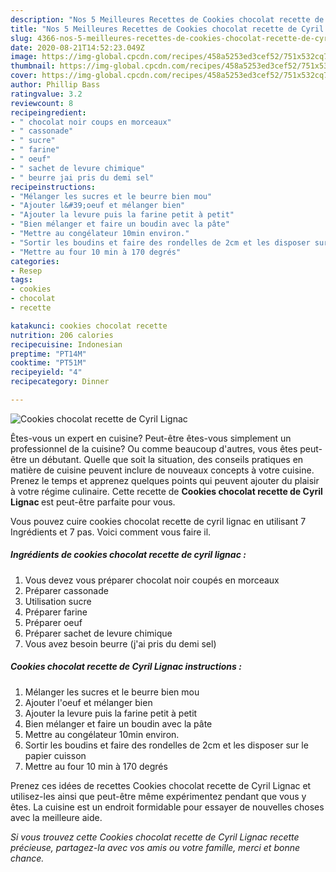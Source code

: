 ```yaml
---
description: "Nos 5 Meilleures Recettes de Cookies chocolat recette de Cyril Lignac"
title: "Nos 5 Meilleures Recettes de Cookies chocolat recette de Cyril Lignac"
slug: 4366-nos-5-meilleures-recettes-de-cookies-chocolat-recette-de-cyril-lignac
date: 2020-08-21T14:52:23.049Z
image: https://img-global.cpcdn.com/recipes/458a5253ed3cef52/751x532cq70/cookies-chocolat-recette-de-cyril-lignac-photo-principale-de-la-recette.jpg
thumbnail: https://img-global.cpcdn.com/recipes/458a5253ed3cef52/751x532cq70/cookies-chocolat-recette-de-cyril-lignac-photo-principale-de-la-recette.jpg
cover: https://img-global.cpcdn.com/recipes/458a5253ed3cef52/751x532cq70/cookies-chocolat-recette-de-cyril-lignac-photo-principale-de-la-recette.jpg
author: Phillip Bass
ratingvalue: 3.2
reviewcount: 8
recipeingredient:
- " chocolat noir coups en morceaux"
- " cassonade"
- " sucre"
- " farine"
- " oeuf"
- " sachet de levure chimique"
- " beurre jai pris du demi sel"
recipeinstructions:
- "Mélanger les sucres et le beurre bien mou"
- "Ajouter l&#39;oeuf et mélanger bien"
- "Ajouter la levure puis la farine petit à petit"
- "Bien mélanger et faire un boudin avec la pâte"
- "Mettre au congélateur 10min environ."
- "Sortir les boudins et faire des rondelles de 2cm et les disposer sur le papier cuisson"
- "Mettre au four 10 min à 170 degrés"
categories:
- Resep
tags:
- cookies
- chocolat
- recette

katakunci: cookies chocolat recette 
nutrition: 206 calories
recipecuisine: Indonesian
preptime: "PT14M"
cooktime: "PT51M"
recipeyield: "4"
recipecategory: Dinner

---
```



![Cookies chocolat recette de Cyril Lignac](https://img-global.cpcdn.com/recipes/458a5253ed3cef52/751x532cq70/cookies-chocolat-recette-de-cyril-lignac-photo-principale-de-la-recette.jpg)

Êtes-vous un expert en cuisine? Peut-être êtes-vous simplement un professionnel de la cuisine? Ou comme beaucoup d'autres, vous êtes peut-être un débutant. Quelle que soit la situation, des conseils pratiques en matière de cuisine peuvent inclure de nouveaux concepts à votre cuisine. Prenez le temps et apprenez quelques points qui peuvent ajouter du plaisir à votre régime culinaire. Cette recette de <strong> Cookies chocolat recette de Cyril Lignac </strong> est peut-être parfaite pour vous.

<!--inarticleads1-->

Vous pouvez cuire cookies chocolat recette de cyril lignac en utilisant 7 Ingrédients et 7 pas. Voici comment vous faire il.

##### Ingrédients de cookies chocolat recette de cyril lignac :

1. Vous devez vous préparer  chocolat noir coupés en morceaux
1. Préparer  cassonade
1. Utilisation  sucre
1. Préparer  farine
1. Préparer  oeuf
1. Préparer  sachet de levure chimique
1. Vous avez besoin  beurre (j&#39;ai pris du demi sel)




<!--inarticleads2-->

##### Cookies chocolat recette de Cyril Lignac instructions :

1. Mélanger les sucres et le beurre bien mou
1. Ajouter l&#39;oeuf et mélanger bien
1. Ajouter la levure puis la farine petit à petit
1. Bien mélanger et faire un boudin avec la pâte
1. Mettre au congélateur 10min environ.
1. Sortir les boudins et faire des rondelles de 2cm et les disposer sur le papier cuisson
1. Mettre au four 10 min à 170 degrés




<!--inarticleads1-->

<p>
Prenez ces idées de recettes Cookies chocolat recette de Cyril Lignac et utilisez-les ainsi que peut-être même expérimentez pendant que vous y êtes. La cuisine est un endroit formidable pour essayer de nouvelles choses avec la meilleure aide.
</p>

<p>
<i>Si vous trouvez cette Cookies chocolat recette de Cyril Lignac recette précieuse, partagez-la avec vos amis ou votre famille, merci et bonne chance.</i>
</p>
